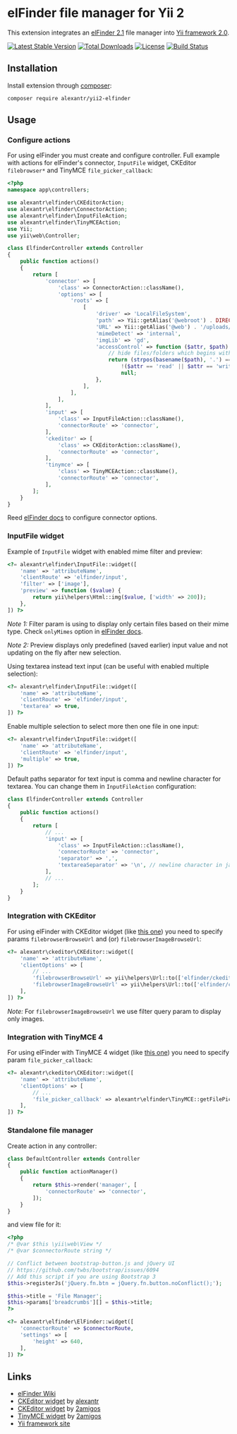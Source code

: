 # elFinder file manager for Yii 2

This extension integrates an [elFinder 2.1](http://studio-42.github.io/elFinder/) file manager into
[Yii framework 2.0](http://www.yiiframework.com).

[![Latest Stable Version](https://poser.pugx.org/alexantr/yii2-elfinder/v/stable)](https://packagist.org/packages/alexantr/yii2-elfinder)
[![Total Downloads](https://poser.pugx.org/alexantr/yii2-elfinder/downloads)](https://packagist.org/packages/alexantr/yii2-elfinder)
[![License](https://poser.pugx.org/alexantr/yii2-elfinder/license)](https://packagist.org/packages/alexantr/yii2-elfinder)
[![Build Status](https://travis-ci.org/alexantr/yii2-elfinder.svg?branch=master)](https://travis-ci.org/alexantr/yii2-elfinder)

## Installation

Install extension through [composer](http://getcomposer.org/):

```
composer require alexantr/yii2-elfinder
```

## Usage

### Configure actions

For using elFinder you must create and configure controller. Full example with actions for elFinder's connector,
`InputFile` widget, CKEditor `filebrowser*` and TinyMCE `file_picker_callback`:

```php
<?php
namespace app\controllers;

use alexantr\elfinder\CKEditorAction;
use alexantr\elfinder\ConnectorAction;
use alexantr\elfinder\InputFileAction;
use alexantr\elfinder\TinyMCEAction;
use Yii;
use yii\web\Controller;

class ElfinderController extends Controller
{
    public function actions()
    {
        return [
            'connector' => [
                'class' => ConnectorAction::className(),
                'options' => [
                    'roots' => [
                        [
                            'driver' => 'LocalFileSystem',
                            'path' => Yii::getAlias('@webroot') . DIRECTORY_SEPARATOR . 'uploads',
                            'URL' => Yii::getAlias('@web') . '/uploads/',
                            'mimeDetect' => 'internal',
                            'imgLib' => 'gd',
                            'accessControl' => function ($attr, $path) {
                                // hide files/folders which begins with dot
                                return (strpos(basename($path), '.') === 0) ?
                                    !($attr == 'read' || $attr == 'write') :
                                    null;
                            },
                        ],
                    ],
                ],
            ],
            'input' => [
                'class' => InputFileAction::className(),
                'connectorRoute' => 'connector',
            ],
            'ckeditor' => [
                'class' => CKEditorAction::className(),
                'connectorRoute' => 'connector',
            ],
            'tinymce' => [
                'class' => TinyMCEAction::className(),
                'connectorRoute' => 'connector',
            ],
        ];
    }
}
```

Reed [elFinder docs](https://github.com/Studio-42/elFinder/wiki/Connector-configuration-options-2.1) to configure
connector options.

### InputFile widget

Example of `InputFile` widget with enabled mime filter and preview:

```php
<?= alexantr\elfinder\InputFile::widget([
    'name' => 'attributeName',
    'clientRoute' => 'elfinder/input',
    'filter' => ['image'],
    'preview' => function ($value) {
        return yii\helpers\Html::img($value, ['width' => 200]);
    },
]) ?>
```

*Note 1:* Filter param is using to display only certain files based on their mime type. Check `onlyMimes` option
in [elFinder docs](https://github.com/Studio-42/elFinder/wiki/Client-configuration-options-2.1#onlyMimes).

*Note 2:* Preview displays only predefined (saved earlier) input value and not updating on the fly after new selection.

Using textarea instead text input (can be useful with enabled multiple selection):

```php
<?= alexantr\elfinder\InputFile::widget([
    'name' => 'attributeName',
    'clientRoute' => 'elfinder/input',
    'textarea' => true,
]) ?>
```

Enable multiple selection to select more then one file in one input:

```php
<?= alexantr\elfinder\InputFile::widget([
    'name' => 'attributeName',
    'clientRoute' => 'elfinder/input',
    'multiple' => true,
]) ?>
```

Default paths separator for text input is comma and newline character for textarea.
You can change them in `InputFileAction` configuration:

```php
class ElfinderController extends Controller
{
    public function actions()
    {
        return [
            // ...
            'input' => [
                'class' => InputFileAction::className(),
                'connectorRoute' => 'connector',
                'separator' => ',',
                'textareaSeparator' => '\n', // newline character in javascript
            ],
            // ...
        ];
    }
}
```

### Integration with CKEditor

For using elFinder with CKEditor widget (like [this one](https://github.com/alexantr/yii2-ckeditor)) you need to
specify params `filebrowserBrowseUrl` and (or) `filebrowserImageBrowseUrl`:

```php
<?= alexantr\ckeditor\CKEditor::widget([
    'name' => 'attributeName',
    'clientOptions' => [
        // ...
        'filebrowserBrowseUrl' => yii\helpers\Url::to(['elfinder/ckeditor']),
        'filebrowserImageBrowseUrl' => yii\helpers\Url::to(['elfinder/ckeditor', 'filter' => 'image']),
    ],
]) ?>
```

*Note:* For `filebrowserImageBrowseUrl` we use filter query param to display only images.

### Integration with TinyMCE 4

For using elFinder with TinyMCE 4 widget (like [this one](https://github.com/2amigos/yii2-tinymce-widget)) you need to
specify param `file_picker_callback`:

```php
<?= alexantr\ckeditor\CKEditor::widget([
    'name' => 'attributeName',
    'clientOptions' => [
        // ...
        'file_picker_callback' => alexantr\elfinder\TinyMCE::getFilePickerCallback(['elfinder/tinymce']),
    ],
]) ?>
```

### Standalone file manager

Create action in any controller:

```php
class DefaultController extends Controller
{
    public function actionManager()
    {
        return $this->render('manager', [
            'connectorRoute' => 'connector',
        ]);
    }
}
```

and view file for it:

```php
<?php
/* @var $this \yii\web\View */
/* @var $connectorRoute string */

// Conflict between bootstrap-button.js and jQuery UI
// https://github.com/twbs/bootstrap/issues/6094
// Add this script if you are using Bootstrap 3
$this->registerJs('jQuery.fn.btn = jQuery.fn.button.noConflict();');

$this->title = 'File Manager';
$this->params['breadcrumbs'][] = $this->title;
?>

<?= alexantr\elfinder\ElFinder::widget([
    'connectorRoute' => $connectorRoute,
    'settings' => [
        'height' => 640,
    ],
]) ?>
```

## Links

* [elFinder Wiki](https://github.com/Studio-42/elFinder/wiki)
* [CKEditor widget](https://github.com/alexantr/yii2-ckeditor) by [alexantr](https://github.com/alexantr)
* [CKEditor widget](https://github.com/2amigos/yii2-ckeditor-widget) by [2amigos](https://github.com/2amigos)
* [TinyMCE widget](https://github.com/2amigos/yii2-tinymce-widget) by [2amigos](https://github.com/2amigos)
* [Yii framework site](http://www.yiiframework.com)
